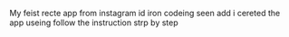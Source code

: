 My feist recte app from instagram id iron codeing seen add i cereted the app useing follow the instruction strp by step







